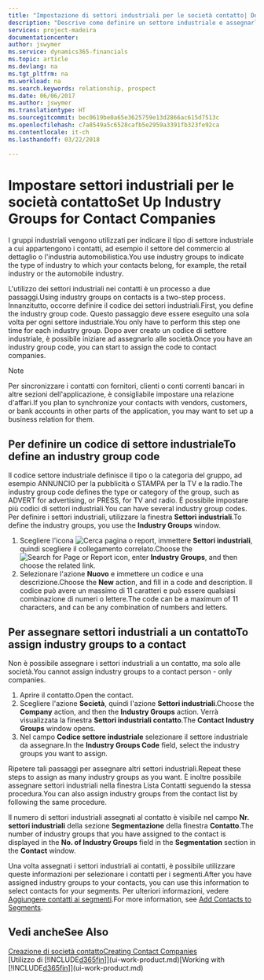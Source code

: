 ```yaml
---
title: "Impostazione di settori industriali per le società contatto| Documenti Microsoft"
description: "Descrive come definire un settore industriale e assegnarlo a una società contatto, ad esempio il settore del commercio al dettaglio o dell'industria automobilistica."
services: project-madeira
documentationcenter: 
author: jswymer
ms.service: dynamics365-financials
ms.topic: article
ms.devlang: na
ms.tgt_pltfrm: na
ms.workload: na
ms.search.keywords: relationship, prospect
ms.date: 06/06/2017
ms.author: jswymer
ms.translationtype: HT
ms.sourcegitcommit: bec0619be0a65e3625759e13d2866ac615d7513c
ms.openlocfilehash: c7a8549a5c6528cafb5e2959a3391fb323fe92ca
ms.contentlocale: it-ch
ms.lasthandoff: 03/22/2018

---
```

# <a name="set-up-industry-groups-for-contact-companies"></a><span data-ttu-id="dceb3-103">Impostare settori industriali per le società contatto</span><span class="sxs-lookup"><span data-stu-id="dceb3-103">Set Up Industry Groups for Contact Companies</span></span>
<span data-ttu-id="dceb3-104">I gruppi industriali vengono utilizzati per indicare il tipo di settore industriale a cui appartengono i contatti, ad esempio il settore del commercio al dettaglio o l'industria automobilistica.</span><span class="sxs-lookup"><span data-stu-id="dceb3-104">You use industry groups to indicate the type of industry to which your contacts belong, for example, the retail industry or the automobile industry.</span></span>

<span data-ttu-id="dceb3-105">L'utilizzo dei settori industriali nei contatti è un processo a due passaggi.</span><span class="sxs-lookup"><span data-stu-id="dceb3-105">Using industry groups on contacts is a two-step process.</span></span> <span data-ttu-id="dceb3-106">Innanzitutto, occorre definire il codice dei settori industriali.</span><span class="sxs-lookup"><span data-stu-id="dceb3-106">First, you define the industry group code.</span></span> <span data-ttu-id="dceb3-107">Questo passaggio deve essere eseguito una sola volta per ogni settore industriale.</span><span class="sxs-lookup"><span data-stu-id="dceb3-107">You only have to perform this step one time for each industry group.</span></span> <span data-ttu-id="dceb3-108">Dopo aver creato un codice di settore industriale, è possibile iniziare ad assegnarlo alle società.</span><span class="sxs-lookup"><span data-stu-id="dceb3-108">Once you have an industry group code, you can start to assign the code to contact companies.</span></span>

> [!NOTE]  
>   <span data-ttu-id="dceb3-109">Per sincronizzare i contatti con fornitori, clienti o conti correnti bancari in altre sezioni dell'applicazione, è consigliabile impostare una relazione d'affari.</span><span class="sxs-lookup"><span data-stu-id="dceb3-109">If you plan to synchronize your contacts with vendors, customers, or bank accounts in other parts of the application, you may want to set up a business relation for them.</span></span>

## <a name="to-define-an-industry-group-code"></a><span data-ttu-id="dceb3-110">Per definire un codice di settore industriale</span><span class="sxs-lookup"><span data-stu-id="dceb3-110">To define an industry group code</span></span>
<span data-ttu-id="dceb3-111">Il codice settore industriale definisce il tipo o la categoria del gruppo, ad esempio ANNUNCIO per la pubblicità o STAMPA per la TV e la radio.</span><span class="sxs-lookup"><span data-stu-id="dceb3-111">The industry group code defines the type or category of the group, such as ADVERT for advertising, or PRESS, for TV and radio.</span></span> <span data-ttu-id="dceb3-112">È possibile impostare più codici di settori industriali.</span><span class="sxs-lookup"><span data-stu-id="dceb3-112">You can have several industry group codes.</span></span> <span data-ttu-id="dceb3-113">Per definire i settori industriali, utilizzare la finestra **Settori industriali**.</span><span class="sxs-lookup"><span data-stu-id="dceb3-113">To define the industry groups, you use the **Industry Groups** window.</span></span>

1. <span data-ttu-id="dceb3-114">Scegliere l'icona ![Cerca pagina o report](media/ui-search/search_small.png "icona Cerca pagina o report"), immettere **Settori industriali**, quindi scegliere il collegamento correlato.</span><span class="sxs-lookup"><span data-stu-id="dceb3-114">Choose the ![Search for Page or Report](media/ui-search/search_small.png "Search for Page or Report icon") icon, enter **Industry Groups**, and then choose the related link.</span></span>
2. <span data-ttu-id="dceb3-115">Selezionare l'azione **Nuovo** e immettere un codice e una descrizione.</span><span class="sxs-lookup"><span data-stu-id="dceb3-115">Choose the **New** action, and fill in a code and description.</span></span> <span data-ttu-id="dceb3-116">Il codice può avere un massimo di 11 caratteri e può essere qualsiasi combinazione di numeri o lettere.</span><span class="sxs-lookup"><span data-stu-id="dceb3-116">The code can be a maximum of 11 characters, and can be any combination of numbers and letters.</span></span>

## <a name="AssignIndustryGroupContact"></a> <span data-ttu-id="dceb3-117">Per assegnare settori industriali a un contatto</span><span class="sxs-lookup"><span data-stu-id="dceb3-117">To assign industry groups to a contact</span></span>
<span data-ttu-id="dceb3-118">Non è possibile assegnare i settori industriali a un contatto, ma solo alle società.</span><span class="sxs-lookup"><span data-stu-id="dceb3-118">You cannot assign industry groups to a contact person - only companies.</span></span>

1. <span data-ttu-id="dceb3-119">Aprire il contatto.</span><span class="sxs-lookup"><span data-stu-id="dceb3-119">Open the contact.</span></span>
2. <span data-ttu-id="dceb3-120">Scegliere l'azione **Società**, quindi l'azione **Settori industriali**.</span><span class="sxs-lookup"><span data-stu-id="dceb3-120">Choose the **Company** action, and then the **Industry Groups** action.</span></span> <span data-ttu-id="dceb3-121">Verrà visualizzata la finestra **Settori industriali contatto**.</span><span class="sxs-lookup"><span data-stu-id="dceb3-121">The **Contact Industry Groups** window opens.</span></span>
3. <span data-ttu-id="dceb3-122">Nel campo **Codice settore industriale** selezionare il settore industriale da assegnare.</span><span class="sxs-lookup"><span data-stu-id="dceb3-122">In the **Industry Groups Code** field, select the industry groups you want to assign.</span></span>

<span data-ttu-id="dceb3-123">Ripetere tali passaggi per assegnare altri settori industriali.</span><span class="sxs-lookup"><span data-stu-id="dceb3-123">Repeat these steps to assign as many industry groups as you want.</span></span> <span data-ttu-id="dceb3-124">È inoltre possibile assegnare settori industriali nella finestra Lista Contatti seguendo la stessa procedura.</span><span class="sxs-lookup"><span data-stu-id="dceb3-124">You can also assign industry groups from the contact list by following the same procedure.</span></span>

<span data-ttu-id="dceb3-125">Il numero di settori industriali assegnati al contatto è visibile nel campo **Nr. settori industriali** della sezione **Segmentazione** della finestra **Contatto**.</span><span class="sxs-lookup"><span data-stu-id="dceb3-125">The number of industry groups that you have assigned to the contact is displayed in the **No. of Industry Groups** field in the **Segmentation** section in the **Contact** window.</span></span>

<span data-ttu-id="dceb3-126">Una volta assegnati i settori industriali ai contatti, è possibile utilizzare queste informazioni per selezionare i contatti per i segmenti.</span><span class="sxs-lookup"><span data-stu-id="dceb3-126">After you have assigned industry groups to your contacts, you can use this information to select contacts for your segments.</span></span> <span data-ttu-id="dceb3-127">Per ulteriori informazioni, vedere [Aggiungere contatti ai segmenti](marketing-add-contact-segment.md).</span><span class="sxs-lookup"><span data-stu-id="dceb3-127">For more information, see [Add Contacts to Segments](marketing-add-contact-segment.md).</span></span>

## <a name="see-also"></a><span data-ttu-id="dceb3-128">Vedi anche</span><span class="sxs-lookup"><span data-stu-id="dceb3-128">See Also</span></span>
[<span data-ttu-id="dceb3-129">Creazione di società contatto</span><span class="sxs-lookup"><span data-stu-id="dceb3-129">Creating Contact Companies</span></span>](marketing-create-contact-companies.md)  
<span data-ttu-id="dceb3-130">[Utilizzo di [!INCLUDE[d365fin](includes/d365fin_md.md)]](ui-work-product.md)</span><span class="sxs-lookup"><span data-stu-id="dceb3-130">[Working with [!INCLUDE[d365fin](includes/d365fin_md.md)]](ui-work-product.md)</span></span>

